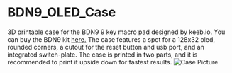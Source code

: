 # BDN9_OLED_Case
3D printable case for the BDN9 9 key macro pad designed by keeb.io. 
You can buy the BDN9 kit [here.](https://keeb.io/collections/frontpage/products/bdn9-3x3-9-key-macropad-rotary-encoder-support)
The case features a spot for a 128x32 oled, rounded corners, a cutout for the reset button and usb port, and an integrated switch-plate. The case is printed in two parts, and it is recommended to print it upside down for fastest results. 
![Case Picture](https://lh3.googleusercontent.com/l5wloB6IOBGa0hYpxgkfJaJd8SIROpgl0-IGR5Aj4EDtmdZh59YY4OhaBo3ZjwK4kivc6kCrcMTcWGdh8RGE8Y82gN052hA_npvki_b32iriLYJCnKaM-hWwBC7FTl1YzOssSj7FvYdnQVSrXQfIVYw7vcbcvMoWgFX75pP5r7V_GaK7YJi9JLdkXZBzT7UGL02bn2i78W2_RaVtuIPvmbVY7h_j_afcpxdAxePmRkggB4kvGwhhsuq5cJnLEc9jezuAVBKIsxpjYaxSG2TAXB_6GcLhq9NhVD10NfCVqTMGnODJffr44PTMUh4VgqUJA4S7QbDnQ-cmADTD08xbUiaeqla_h377-Kw66YYetEqc0LUyIP_QohuEx0i4JBbDshPI3yPTV-bPKpvvCsWg07ng9Ip13nyq5MAWifd3ITG5-xzVsq4cMs_0QayP4JtMk3EvHcDknwKZcYdaEZSHVn2NgmpepebQKUkepnFSIqt0UECcumn8f5uMVDC1PX29aRmFRSMH4Xlyjnn-9tekZOL2lIOVexJXnbzeSbLRIRCyjzY4UfinGjbGEycNcpywpIavuox6qDgGncVGMAkxxl28CbwlKgnrBSl8aNb9P31vM5ogBRGokeMgXGYoaHlW5kDDiE81Jd8552GTDPweiJovrcnrpqmARGpl_sJSQ97vCmnu1jSg3hipE3SBTQ=w1463-h975-no?authuser=0)

